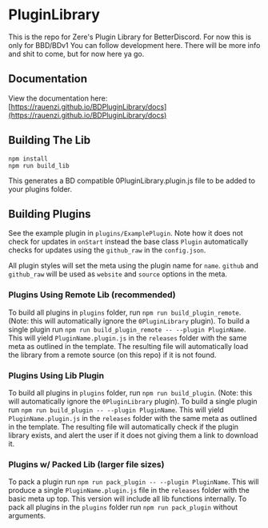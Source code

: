 # PluginLibrary

This is the repo for Zere's Plugin Library for BetterDiscord. For now this is only for BBD/BDv1 You can follow development here. There will be more info and shit to come, but for now here ya go.

## Documentation

View the documentation here: [https://rauenzi.github.io/BDPluginLibrary/docs](https://rauenzi.github.io/BDPluginLibrary/docs)

## Building The Lib

```
npm install
npm run build_lib
```

This generates a BD compatible 0PluginLibrary.plugin.js file to be added to your plugins folder.

## Building Plugins

See the example plugin in `plugins/ExamplePlugin`. Note how it does not check for updates in `onStart` instead the base class `Plugin` automatically checks for updates using the `github_raw` in the `config.json`.

All plugin styles will set the meta using the plugin name for `name`. `github` and `github_raw` will be used as `website` and `source` options in the meta.

### Plugins Using Remote Lib (recommended)

To build all plugins in `plugins` folder, run `npm run build_plugin_remote`. (Note: this will automatically ignore the `0PluginLibrary` plugin). To build a single plugin run `npm run build_plugin_remote -- --plugin PluginName`. This will yield `PluginName.plugin.js` in the `releases` folder with the same meta as outlined in the template. The resulting file will automatically load the library from a remote source (on this repo) if it is not found.

### Plugins Using Lib Plugin

To build all plugins in `plugins` folder, run `npm run build_plugin`. (Note: this will automatically ignore the `0PluginLibrary` plugin). To build a single plugin run `npm run build_plugin -- --plugin PluginName`. This will yield `PluginName.plugin.js` in the `releases` folder with the same meta as outlined in the template. The resulting file will automatically check if the plugin library exists, and alert the user if it does not giving them a link to download it.

### Plugins w/ Packed Lib (larger file sizes)

To pack a plugin run `npm run pack_plugin -- --plugin PluginName`. This will produce a single `PluginName.plugin.js` file in the `releases` folder with the basic meta up top. This version will include all lib functions internally. To pack all plugins in the `plugins` folder run `npm run pack_plugin` without arguments.